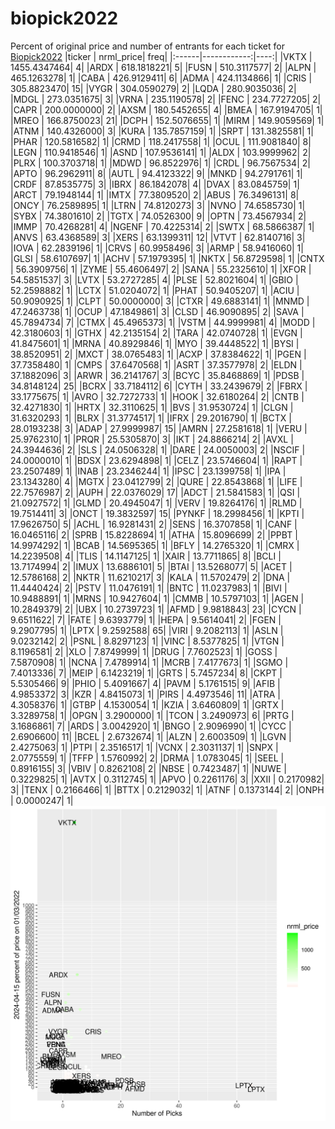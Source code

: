 # biopick2022
Percent of original price and number of entrants for each ticket for [Biopick2022](https://twitter.com/hashtag/Biopick2022)
|ticker |   nrml_price| freq|
|:------|------------:|----:|
|VKTX   | 1455.4347464|    4|
|ARDX   |  618.1818221|    5|
|FUSN   |  510.3117577|    2|
|ALPN   |  465.1263278|    1|
|CABA   |  426.9129411|    6|
|ADMA   |  424.1134866|    1|
|CRIS   |  305.8823470|   15|
|VYGR   |  304.0590279|    2|
|LQDA   |  280.9035036|    2|
|MDGL   |  273.0351675|    3|
|VRNA   |  235.1190578|    2|
|FENC   |  234.7727205|    2|
|CAPR   |  200.0000000|    2|
|AXSM   |  180.5452655|    4|
|BMEA   |  167.9194705|    1|
|MREO   |  166.8750023|   21|
|DCPH   |  152.5076655|    1|
|MIRM   |  149.9059569|    1|
|ATNM   |  140.4326000|    3|
|KURA   |  135.7857159|    1|
|SRPT   |  131.3825581|    1|
|PHAR   |  120.5816582|    1|
|CRMD   |  118.2417558|    1|
|OCUL   |  111.9081840|    8|
|LEGN   |  110.9418546|    1|
|ASND   |  107.9536141|    1|
|ALDX   |  103.9999962|    2|
|PLRX   |  100.3703718|    1|
|MDWD   |   96.8522976|    1|
|CRDL   |   96.7567534|    2|
|APTO   |   96.2962911|    8|
|AUTL   |   94.4123322|    9|
|MNKD   |   94.2791761|    1|
|CRDF   |   87.8535775|    3|
|IBRX   |   86.1842078|    4|
|DVAX   |   83.0845759|    1|
|ARCT   |   79.1948144|    1|
|IMTX   |   77.3809520|    2|
|ABUS   |   76.3496131|    8|
|ONCY   |   76.2589895|    1|
|LTRN   |   74.8120273|    3|
|NVNO   |   74.6585730|    1|
|SYBX   |   74.3801610|    2|
|TGTX   |   74.0526300|    9|
|OPTN   |   73.4567934|    2|
|IMMP   |   70.4268281|    4|
|NGENF  |   70.4225314|    2|
|SWTX   |   68.5866387|    1|
|ANVS   |   63.4368589|    3|
|XERS   |   63.1399311|   12|
|VTVT   |   62.8140716|    3|
|IOVA   |   62.2839196|    1|
|CRVS   |   60.9958496|    3|
|ARMP   |   58.9416060|    1|
|GLSI   |   58.6107697|    1|
|ACHV   |   57.1979395|    1|
|NKTX   |   56.8729598|    1|
|CNTX   |   56.3909756|    1|
|ZYME   |   55.4606497|    2|
|SANA   |   55.2325610|    1|
|XFOR   |   54.5851537|    3|
|LVTX   |   53.2727285|    4|
|PLSE   |   52.8021604|    1|
|GBIO   |   52.2598882|    1|
|LCTX   |   51.0204072|    1|
|PHAT   |   50.9405207|    1|
|ACIU   |   50.9090925|    1|
|CLPT   |   50.0000000|    3|
|CTXR   |   49.6883141|    1|
|MNMD   |   47.2463738|    1|
|OCUP   |   47.1849861|    3|
|CLSD   |   46.9090895|    2|
|SAVA   |   45.7894734|    7|
|CTMX   |   45.4965373|    1|
|VSTM   |   44.9999981|    4|
|MODD   |   42.3180603|    1|
|GTHX   |   42.2135154|    2|
|TARA   |   42.0740728|    1|
|EVGN   |   41.8475601|    1|
|MRNA   |   40.8929846|    1|
|MYO    |   39.4448522|    1|
|BYSI   |   38.8520951|    2|
|MXCT   |   38.0765483|    1|
|ACXP   |   37.8384622|    1|
|PGEN   |   37.7358480|    1|
|CMPS   |   37.6470568|    1|
|ASRT   |   37.3577978|    2|
|ELDN   |   37.1882096|    3|
|ARWR   |   36.2141767|    3|
|BCYC   |   35.8468869|    1|
|PDSB   |   34.8148124|   25|
|BCRX   |   33.7184112|    6|
|CYTH   |   33.2439679|    2|
|FBRX   |   33.1775675|    1|
|AVRO   |   32.7272733|    1|
|HOOK   |   32.6180264|    2|
|CNTB   |   32.4271830|    1|
|HRTX   |   32.3110625|    1|
|BVS    |   31.9530724|    1|
|CLGN   |   31.6320293|    1|
|BLRX   |   31.3774517|    1|
|IFRX   |   29.2016790|    1|
|BCTX   |   28.0193238|    3|
|ADAP   |   27.9999987|   15|
|AMRN   |   27.2581618|    1|
|VERU   |   25.9762310|    1|
|PRQR   |   25.5305870|    3|
|IKT    |   24.8866214|    2|
|AVXL   |   24.3944636|    2|
|SLS    |   24.0506328|    1|
|DARE   |   24.0050003|    2|
|NSCIF  |   24.0000010|    1|
|BDSX   |   23.6294898|    1|
|CELZ   |   23.5746604|    1|
|RAPT   |   23.2507489|    1|
|INAB   |   23.2346244|    1|
|IPSC   |   23.1399758|    1|
|IPA    |   23.1343280|    4|
|MGTX   |   23.0412799|    2|
|QURE   |   22.8543868|    1|
|LIFE   |   22.7576987|    2|
|AUPH   |   22.0376029|   17|
|ADCT   |   21.5841583|    1|
|QSI    |   21.0927572|    1|
|GLMD   |   20.4945047|    1|
|VERV   |   19.8264176|    1|
|RLMD   |   19.7514411|    3|
|ONCT   |   19.3832597|   15|
|PYNKF  |   18.2998456|    1|
|KPTI   |   17.9626750|    5|
|ACHL   |   16.9281431|    2|
|SENS   |   16.3707858|    1|
|CANF   |   16.0465116|    2|
|SPRB   |   15.8228694|    1|
|ATHA   |   15.8096699|    2|
|PPBT   |   14.9974292|    1|
|BCAB   |   14.5695365|    1|
|BFLY   |   14.2765320|    1|
|CMRX   |   14.2239508|    4|
|TLIS   |   14.1147125|    1|
|XAIR   |   13.7711865|    8|
|BCLI   |   13.7174994|    2|
|IMUX   |   13.6886101|    5|
|BTAI   |   13.5268077|    5|
|ACET   |   12.5786168|    2|
|NKTR   |   11.6210217|    3|
|KALA   |   11.5702479|    2|
|DNA    |   11.4440424|    2|
|PSTV   |   11.0476191|    1|
|BNTC   |   11.0237983|    1|
|BIVI   |   10.9488891|    1|
|MRNS   |   10.9427604|    1|
|CMMB   |   10.5797103|    1|
|AGEN   |   10.2849379|    2|
|UBX    |   10.2739723|    1|
|AFMD   |    9.9818843|   23|
|CYCN   |    9.6511622|    7|
|FATE   |    9.6393779|    1|
|HEPA   |    9.5614041|    2|
|FGEN   |    9.2907795|    1|
|LPTX   |    9.2592588|   65|
|VIRI   |    9.2082113|    1|
|ASLN   |    9.0232142|    2|
|PSNL   |    8.8297123|    1|
|VINC   |    8.5377825|    1|
|VTGN   |    8.1196581|    2|
|XLO    |    7.8749999|    1|
|DRUG   |    7.7602523|    1|
|GOSS   |    7.5870908|    1|
|NCNA   |    7.4789914|    1|
|MCRB   |    7.4177673|    1|
|SGMO   |    7.4013336|    7|
|MEIP   |    6.1423219|    1|
|GRTS   |    5.7457234|    8|
|CKPT   |    5.5305466|    9|
|PHIO   |    5.4091667|    4|
|PAVM   |    5.1761515|    9|
|AFIB   |    4.9853372|    3|
|KZR    |    4.8415073|    1|
|PIRS   |    4.4973546|   11|
|ATRA   |    4.3058376|    1|
|GTBP   |    4.1530054|    1|
|KZIA   |    3.6460809|    1|
|GRTX   |    3.3289758|    1|
|OPGN   |    3.2900000|    1|
|TCON   |    3.2490973|    6|
|PRTG   |    3.1686861|    7|
|ARDS   |    3.0042920|    1|
|BNGO   |    2.9096990|    1|
|CYCC   |    2.6906600|   11|
|BCEL   |    2.6732674|    1|
|ALZN   |    2.6003509|    1|
|LGVN   |    2.4275063|    1|
|PTPI   |    2.3516517|    1|
|VCNX   |    2.3031137|    1|
|SNPX   |    2.0775559|    1|
|TFFP   |    1.5760992|    2|
|DRMA   |    1.0783045|    1|
|SEEL   |    0.8916155|    3|
|VBIV   |    0.8262108|    2|
|NBSE   |    0.7423487|    1|
|NUWE   |    0.3229825|    1|
|AVTX   |    0.3112745|    1|
|APVO   |    0.2261176|    3|
|XXII   |    0.2170982|    3|
|TENX   |    0.2166466|    1|
|BTTX   |    0.2129032|    1|
|ATNF   |    0.1373144|    2|
|ONPH   |    0.0000247|    1|
![retvspicks](biopicks.png?raw=true)
